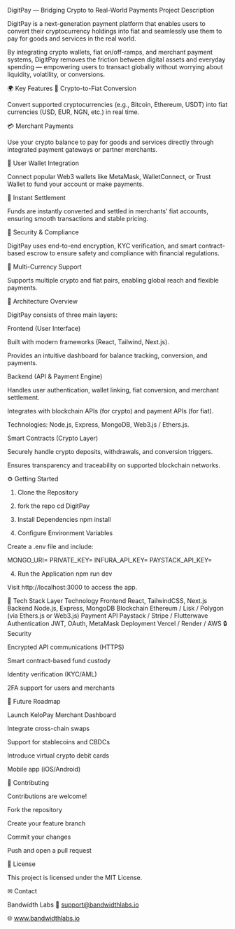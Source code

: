 DigitPay — Bridging Crypto to Real-World Payments
Project Description

DigitPay is a next-generation payment platform that enables users to convert their cryptocurrency holdings into fiat and seamlessly use them to pay for goods and services in the real world.

By integrating crypto wallets, fiat on/off-ramps, and merchant payment systems, DigitPay removes the friction between digital assets and everyday spending — empowering users to transact globally without worrying about liquidity, volatility, or conversions.

🌍 Key Features
🔄 Crypto-to-Fiat Conversion

Convert supported cryptocurrencies (e.g., Bitcoin, Ethereum, USDT) into fiat currencies (USD, EUR, NGN, etc.) in real time.

💳 Merchant Payments

Use your crypto balance to pay for goods and services directly through integrated payment gateways or partner merchants.

🪪 User Wallet Integration

Connect popular Web3 wallets like MetaMask, WalletConnect, or Trust Wallet to fund your account or make payments.

🏦 Instant Settlement

Funds are instantly converted and settled in merchants’ fiat accounts, ensuring smooth transactions and stable pricing.

🔐 Security & Compliance

DigitPay uses end-to-end encryption, KYC verification, and smart contract-based escrow to ensure safety and compliance with financial regulations.

💼 Multi-Currency Support

Supports multiple crypto and fiat pairs, enabling global reach and flexible payments.

🧱 Architecture Overview

DigitPay consists of three main layers:

Frontend (User Interface)

Built with modern frameworks (React, Tailwind, Next.js).

Provides an intuitive dashboard for balance tracking, conversion, and payments.

Backend (API & Payment Engine)

Handles user authentication, wallet linking, fiat conversion, and merchant settlement.

Integrates with blockchain APIs (for crypto) and payment APIs (for fiat).

Technologies: Node.js, Express, MongoDB, Web3.js / Ethers.js.

Smart Contracts (Crypto Layer)

Securely handle crypto deposits, withdrawals, and conversion triggers.

Ensures transparency and traceability on supported blockchain networks.

⚙ Getting Started
1. Clone the Repository
2. fork the repo
cd DigitPay

3. Install Dependencies
npm install

4. Configure Environment Variables

Create a .env file and include:

MONGO_URI=<your-mongodb-uri>
PRIVATE_KEY=<your-private-key>
INFURA_API_KEY=<your-infura-key>
PAYSTACK_API_KEY=<your-paystack-api-key>

4. Run the Application
npm run dev


Visit http://localhost:3000
 to access the app.

🧩 Tech Stack
Layer	Technology
Frontend	React, TailwindCSS, Next.js
Backend	Node.js, Express, MongoDB
Blockchain	Ethereum / Lisk / Polygon (via Ethers.js or Web3.js)
Payment API	Paystack / Stripe / Flutterwave
Authentication	JWT, OAuth, MetaMask
Deployment	Vercel / Render / AWS
🔒 Security

Encrypted API communications (HTTPS)

Smart contract-based fund custody

Identity verification (KYC/AML)

2FA support for users and merchants

🚀 Future Roadmap

 Launch KeloPay Merchant Dashboard

 Integrate cross-chain swaps

 Support for stablecoins and CBDCs

 Introduce virtual crypto debit cards

 Mobile app (iOS/Android)

👥 Contributing

Contributions are welcome!

Fork the repository

Create your feature branch

Commit your changes

Push and open a pull request

📄 License

This project is licensed under the MIT License.

✉ Contact

Bandwidth Labs
📧 support@bandwidthlabs.io

🌐 www.bandwidthlabs.io 
